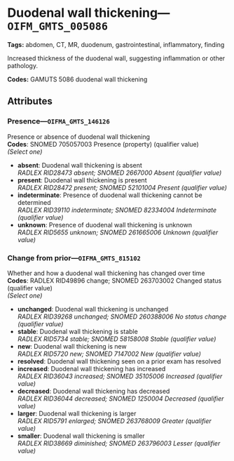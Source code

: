 # Duodenal wall thickening—`OIFM_GMTS_005086`

**Tags:** abdomen, CT, MR, duodenum, gastrointestinal, inflammatory, finding

Increased thickness of the duodenal wall, suggesting inflammation or other pathology.

**Codes:** GAMUTS 5086 duodenal wall thickening

## Attributes

### Presence—`OIFMA_GMTS_146126`

Presence or absence of duodenal wall thickening  
**Codes**: SNOMED 705057003 Presence (property) (qualifier value)  
*(Select one)*

- **absent**: Duodenal wall thickening is absent  
_RADLEX RID28473 absent; SNOMED 2667000 Absent (qualifier value)_
- **present**: Duodenal wall thickening is present  
_RADLEX RID28472 present; SNOMED 52101004 Present (qualifier value)_
- **indeterminate**: Presence of duodenal wall thickening cannot be determined  
_RADLEX RID39110 indeterminate; SNOMED 82334004 Indeterminate (qualifier value)_
- **unknown**: Presence of duodenal wall thickening is unknown  
_RADLEX RID5655 unknown; SNOMED 261665006 Unknown (qualifier value)_

### Change from prior—`OIFMA_GMTS_815102`

Whether and how a duodenal wall thickening has changed over time  
**Codes**: RADLEX RID49896 change; SNOMED 263703002 Changed status (qualifier value)  
*(Select one)*

- **unchanged**: Duodenal wall thickening is unchanged  
_RADLEX RID39268 unchanged; SNOMED 260388006 No status change (qualifier value)_
- **stable**: Duodenal wall thickening is stable  
_RADLEX RID5734 stable; SNOMED 58158008 Stable (qualifier value)_
- **new**: Duodenal wall thickening is new  
_RADLEX RID5720 new; SNOMED 7147002 New (qualifier value)_
- **resolved**: Duodenal wall thickening seen on a prior exam has resolved  
- **increased**: Duodenal wall thickening has increased  
_RADLEX RID36043 increased; SNOMED 35105006 Increased (qualifier value)_
- **decreased**: Duodenal wall thickening has decreased  
_RADLEX RID36044 decreased; SNOMED 1250004 Decreased (qualifier value)_
- **larger**: Duodenal wall thickening is larger  
_RADLEX RID5791 enlarged; SNOMED 263768009 Greater (qualifier value)_
- **smaller**: Duodenal wall thickening is smaller  
_RADLEX RID38669 diminished; SNOMED 263796003 Lesser (qualifier value)_